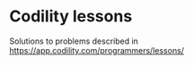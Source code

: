 # Codility lessons #

Solutions to problems described in https://app.codility.com/programmers/lessons/

